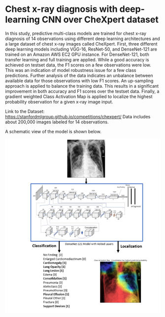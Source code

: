 # Chest x-ray diagnosis with deep-learning CNN over CheXpert dataset

In this study, predictive multi-class models are trained for chest x-ray diagnosis
of 14 observations using different deep learning architectures and a large dataset
of chest x-ray images called CheXpert. First, three different deep learning models
including VGG-16, ResNet-50, and DenseNet-121 are trained on an Amazon AWS
EC2 GPU instance. For DenseNet-121, both transfer learning and full training
are applied. While a good accuracy is achieved on testset data, the F1 scores on a
few observations were low. This was an indication of model robustness issue for a
few class predictions. Further analysis of the data indicates an unbalance between
available data for those observations with low F1 scores. An up-sampling approach
is applied to balance the training data. This results in a significant improvement
in both accuracy and F1 scores over the testset data. Finally, a gradient weighted
Class Activation Map is applied to localize the highest probability observation for
a given x-ray image input.

Link to the Dataset: https://stanfordmlgroup.github.io/competitions/chexpert/
Data includes about 200,000 images labeled for 14 observations.

A schematic view of the model is shown below.

![Model](/images/schematic.png)
